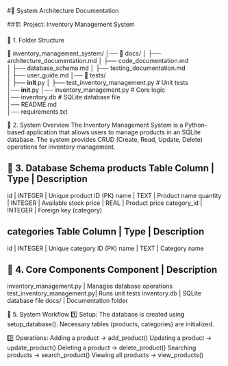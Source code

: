 #📄 System Architecture Documentation

##🏗️ Project: Inventory Management System

📌 1. Folder Structure

📂 inventory_management_system/
│── 📂 docs/
│   ├── architecture_documentation.md 
│   ├── code_documentation.md  
│   ├── database_schema.md
│   ├── testing_documentation.md  
│   ├── user_guide.md 
│── 📂 tests/  
│   ├── __init__.py
│   ├── test_inventory_management.py        # Unit tests  
│── __init__.py
│── inventory_management.py     # Core logic  
│── inventory.db                # SQLite database file  
│── README.md  
│── requirements.txt

📌 2. System Overview
The Inventory Management System is a Python-based application that allows users to manage products in an SQLite database.
The system provides CRUD (Create, Read, Update, Delete) operations for inventory management.

📌 3. Database Schema
products Table
Column      | Type          | Description
----------------------------------------------------
id	        | INTEGER       | Unique product ID (PK)
name	    | TEXT          | Product name
quantity	| INTEGER	    | Available stock
price       | REAL          | Product price
category_id | INTEGER       | Foreign key (category)

categories Table
Column      | Type          | Description
----------------------------------------------------
id	        | INTEGER       | Unique category ID (PK)
name        | TEXT          | Category name

📌 4. Core Components
Component                   | Description
----------------------------------------------------
inventory_management.py	    | Manages database operations
test_inventory_management.py| Runs unit tests
inventory.db	            | SQLite database file
docs/	                    | Documentation folder

📌 5. System Workflow
1️⃣ Setup:
The database is created using setup_database().
Necessary tables (products, categories) are initialized.

2️⃣ Operations:
Adding a product → add_product()
Updating a product → update_product()
Deleting a product → delete_product()
Searching products → search_product()
Viewing all products → view_products()
